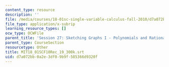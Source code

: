 ```yaml
---
content_type: resource
description: ''
file: /media/courses/18-01sc-single-variable-calculus-fall-2010/d7a072bb0a2e3df09b9f585366d9320f_MIT18_01SCF10Rec_19_300k.srt
file_type: application/x-subrip
learning_resource_types: []
ocw_type: OCWFile
parent_title: 'Session 27: Sketching Graphs I - Polynomials and Rational Functions'
parent_type: CourseSection
resourcetype: Other
title: MIT18_01SCF10Rec_19_300k.srt
uid: d7a072bb-0a2e-3df0-9b9f-585366d9320f
---
```

